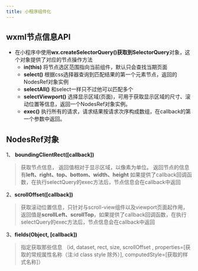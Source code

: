 ```yaml
---
title: 小程序组件化
---
```


## wxml节点信息API
- 在小程序中使用**wx.createSelectorQuery()**获取到**SelectorQuery**对象，这个对象提供了对应的节点操作方法
    - **in(this)**  将节点选区范围指向当前组件，默认只会查找当期页面
    - **select()** 根据css选择器查询到匹配结果的第一个元素节点，返回的 NodesRef对象实例
    - **selectAll()**  和select一样只不过他可以匹配多个
    - **selectViewport()**   选择显示区域(页面)，可用于获取显示区域的尺寸、滚动位置等信息，返回一个NodesRef对象实例。
    - **exec()**   执行所有的请求，请求结果按请求次序构成数组，在callback的第一个参数中返回。
## NodesRef对象
1、 **boundingClientRect([callback])**
> 获取节点信息， 返回值相对于显示区域，以像素为单位。
返回节点的信息有**left、right、top、bottom、width、height**  如果提供了callback回调函数，在执行selectQuery的exec方法后，节点信息会在callback中返回

2、**scrollOffset([callback])** 
> 获取滚动位置信息，只针对与scroll-view组件以及viewport页面起作用，返回值是**scrollLeft、scrollTop**，如果提供了callback回调函数，在执行selectQuery的exec方法后，节点信息会在callback中返回

3、**fields(Object, [callback])**
> 指定获取那些信息 （id, dataset, rect, size, scrollOffset ,  properties=[获取的常规属性名称（注:id class style 除外）], computedStyle=[获取的样式名称]）

